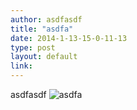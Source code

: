 ```yaml
---
author: asdfasdf
title: "asdfa"
date: 2014-1-13-15-0-11-13
type: post
layout: default
link: 
---
```

asdfasdf ![asdfa](https://raw.github.com/rememberaaronsw/rememberaaronsw/master/images/2014-1-13-15-0-11-13-pikachu.jpg)